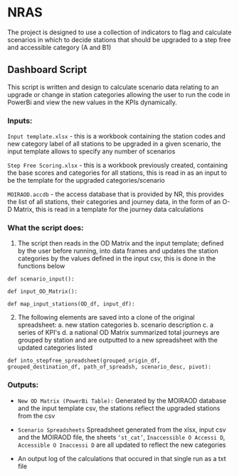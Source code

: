 # NRAS

The project is designed to use a collection of indicators to flag and calculate scenarios in which to decide stations that should be upgraded to a step free and accessible category (A and B1)


## Dashboard Script

This script is written and design to calculate scenario data relating to an upgrade or change in station categories allowing the user to run the code in PowerBi and view the new values in the KPIs dynamically. 

### Inputs:

`Input template.xlsx` - this is a workbook containing the station codes and new category label of all stations to be upgraded in a given scenario, the input template allows to specify any number of scenarios 

`Step Free Scoring.xlsx` - this is a workbook previously created, containing the base scores and categories for all stations, this is read in as an input to be the template for the upgraded categories/scenario 

`MOIRAOD.accdb` - the access database that is provided by NR, this provides the list of all stations, their categories and journey data, in the form of an O-D Matrix, this is read in a template for the journey data calculations 

### What the script does: 


1. The script then reads in the OD Matrix and the input template; defined by the user before running, into data frames and updates the station categories by the values defined in the input csv, this is done in the functions below
```
def scenario_input():

def input_OD_Matrix():

def map_input_stations(OD_df, input_df):
```

2. The following elements are saved into a clone of the original spreadsheet:
  a. new station categories
  b. scenario description
  c. a series of KPI's 
  d. a national OD Matrix summarized total journeys are grouped by station and are outputted to a new spreadsheet with the updated categories listed 
```
def into_stepfree_spreadsheet(grouped_origin_df, grouped_destination_df, path_of_spreadsh, scenario_desc, pivot):
```

### Outputs: 

- `New OD Matrix (PowerBi Table):` Generated by the MOIRAOD database and the input template csv, the stations reflect the upgraded stations from the csv 

- `Scenario Spreadsheets` Spreadsheet generated from the xlsx, input csv and the MOIRAOD file, the sheets `‘st_cat’`, `Inaccessible O Accessi D`, `Accessible O Inaccessi D` are all updated to reflect the new categories

- An output log of the calculations that occured in that single run as a txt file
